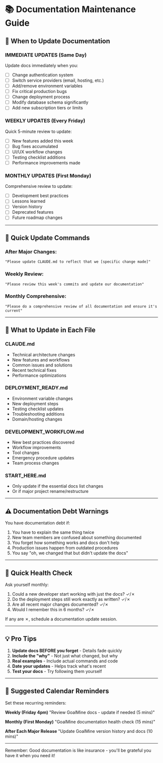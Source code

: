# 📚 Documentation Maintenance Guide

## 🔄 When to Update Documentation

### IMMEDIATE UPDATES (Same Day)
Update docs immediately when you:
- [ ] Change authentication system
- [ ] Switch service providers (email, hosting, etc.)
- [ ] Add/remove environment variables
- [ ] Fix critical production bugs
- [ ] Change deployment process
- [ ] Modify database schema significantly
- [ ] Add new subscription tiers or limits

### WEEKLY UPDATES (Every Friday)
Quick 5-minute review to update:
- [ ] New features added this week
- [ ] Bug fixes accumulated
- [ ] UI/UX workflow changes
- [ ] Testing checklist additions
- [ ] Performance improvements made

### MONTHLY UPDATES (First Monday)
Comprehensive review to update:
- [ ] Development best practices
- [ ] Lessons learned
- [ ] Version history
- [ ] Deprecated features
- [ ] Future roadmap changes

---

## 🎯 Quick Update Commands

### After Major Changes:
```
"Please update CLAUDE.md to reflect that we [specific change made]"
```

### Weekly Review:
```
"Please review this week's commits and update our documentation"
```

### Monthly Comprehensive:
```
"Please do a comprehensive review of all documentation and ensure it's current"
```

---

## 📝 What to Update in Each File

### CLAUDE.md
- Technical architecture changes
- New features and workflows
- Common issues and solutions
- Recent technical fixes
- Performance optimizations

### DEPLOYMENT_READY.md
- Environment variable changes
- New deployment steps
- Testing checklist updates
- Troubleshooting additions
- Domain/hosting changes

### DEVELOPMENT_WORKFLOW.md
- New best practices discovered
- Workflow improvements
- Tool changes
- Emergency procedure updates
- Team process changes

### START_HERE.md
- Only update if the essential docs list changes
- Or if major project rename/restructure

---

## ⚠️ Documentation Debt Warnings

You have documentation debt if:
1. You have to explain the same thing twice
2. New team members are confused about something documented
3. You forget how something works and docs don't help
4. Production issues happen from outdated procedures
5. You say "oh, we changed that but didn't update the docs"

---

## 🚦 Quick Health Check

Ask yourself monthly:
1. Could a new developer start working with just the docs? ✓/✗
2. Do the deployment steps still work exactly as written? ✓/✗
3. Are all recent major changes documented? ✓/✗
4. Would I remember this in 6 months? ✓/✗

If any are ✗, schedule a documentation update session.

---

## 💡 Pro Tips

1. **Update docs BEFORE you forget** - Details fade quickly
2. **Include the "why"** - Not just what changed, but why
3. **Real examples** - Include actual commands and code
4. **Date your updates** - Helps track what's recent
5. **Test your docs** - Try following them yourself

---

## 📅 Suggested Calendar Reminders

Set these recurring reminders:

**Weekly (Friday 4pm)**
"Review GoalMine docs - update if needed (5 mins)"

**Monthly (First Monday)**
"GoalMine documentation health check (15 mins)"

**After Each Major Release**
"Update GoalMine version history and docs (10 mins)"

---

Remember: Good documentation is like insurance - you'll be grateful you have it when you need it!